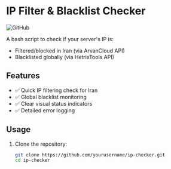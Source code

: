 # IP Filter & Blacklist Checker

![GitHub](https://img.shields.io/badge/license-MIT-blue)

A bash script to check if your server's IP is:
- Filtered/blocked in Iran (via ArvanCloud API)
- Blacklisted globally (via HetrixTools API)

## Features
- ✅ Quick IP filtering check for Iran
- ✅ Global blacklist monitoring
- ✅ Clear visual status indicators
- ✅ Detailed error logging

## Usage
1. Clone the repository:
   ```bash
   git clone https://github.com/yourusername/ip-checker.git
   cd ip-checker

